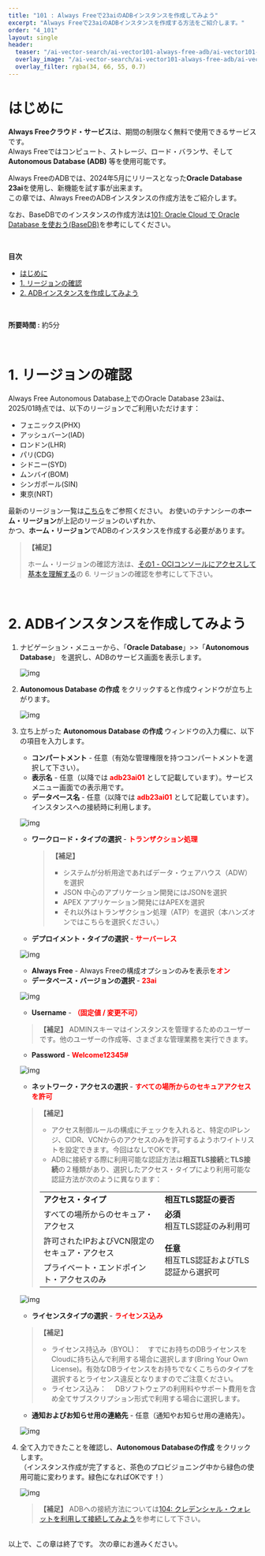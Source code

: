 ```yaml
---
title: "101 : Always Freeで23aiのADBインスタンスを作成してみよう"
excerpt: "Always Freeで23aiのADBインスタンスを作成する方法をご紹介します。"
order: "4_101"
layout: single
header:
  teaser: "/ai-vector-search/ai-vector101-always-free-adb/ai-vector101-teaser.png"
  overlay_image: "/ai-vector-search/ai-vector101-always-free-adb/ai-vector101-teaser.png"
  overlay_filter: rgba(34, 66, 55, 0.7)
---
```


<a id="anchor0"></a>

# はじめに

**Always Freeクラウド・サービス**は、期間の制限なく無料で使用できるサービスです。
<br>Always Freeではコンピュート、ストレージ、ロード・バランサ、そして**Autonomous Database (ADB)** 等を使用可能です。

Always FreeのADBでは、2024年5月にリリースとなった**Oracle Database 23ai**を使用し、新機能を試す事が出来ます。
<br>この章では、Always FreeのADBインスタンスの作成方法をご紹介します。

なお、BaseDBでのインスタンスの作成方法は[101: Oracle Cloud で Oracle Database を使おう(BaseDB)](./dbcs101-create-db/)を参考にしてください。


<br>

**目次**

- [はじめに](#はじめに)
- [1. リージョンの確認](#1-リージョンの確認)
- [2. ADBインスタンスを作成してみよう](#2-adbインスタンスを作成してみよう)

<br>

**所要時間 :** 約5分

<a id="anchor1"></a>
<br>

# 1. リージョンの確認

  Always Free Autonomous Database上でのOracle Database 23aiは、
  <br>2025/01時点では、以下のリージョンでご利用いただけます：
  - フェニックス(PHX)
  - アッシュバーン(IAD)
  - ロンドン(LHR)
  - パリ(CDG)
  - シドニー(SYD)
  - ムンバイ(BOM)
  - シンガポール(SIN)
  - 東京(NRT)
  
  最新のリージョン一覧は[こちら](https://docs.oracle.com/ja-jp/iaas/autonomous-database-serverless/doc/autonomous-always-free.html#:~:text=Oracle%20Database%2023ai%E3%82%92%E4%BD%BF%E7%94%A8%E3%81%97%E3%81%9FAlways%20Free%20Autonomous%20Database%E3%81%AE%E3%83%8E%E3%83%BC%E3%83%88%3A)をご参照ください。
  お使いのテナンシーの**ホーム・リージョン**が上記のリージョンのいずれか、
  <br>かつ、**ホーム・リージョン**でADBのインスタンスを作成する必要があります。

  >**【補足】**
  >
  >ホーム・リージョンの確認方法は、[その1 - OCIコンソールにアクセスして基本を理解する](/ocitutorials/beginners/getting-started)の 6. リージョンの確認を参考にして下さい。

<a id="anchor1"></a>
<br>

# 2. ADBインスタンスを作成してみよう

1. ナビゲーション・メニューから、「**Oracle Database**」>>「**Autonomous Database**」 を選択し、ADBのサービス画面を表示します。  

    ![img](ai-vector101-1.png)

2. **Autonomous Database の作成** をクリックすると作成ウィンドウが立ち上がります。 

    ![img](ai-vector101-2.png)

3. 立ち上がった **Autonomous Database の作成** ウィンドウの入力欄に、以下の項目を入力します。

   - **コンパートメント** - 任意（有効な管理権限を持つコンパートメントを選択して下さい）。
   - **表示名** - 任意（以降では <span style="color: red; "><b>adb23ai01</b></span> として記載しています）。サービスメニュー画面での表示用です。
   - **データベース名** - 任意（以降では <span style="color: red; "><b>adb23ai01</b></span> として記載しています）。インスタンスへの接続時に利用します。

    ![img](ai-vector101-3.png)
  

   - **ワークロード・タイプの選択** - <span style="color: red; "><b>トランザクション処理 </b></span>
      >**【補足】**
      >- システムが分析用途であればデータ・ウェアハウス（ADW）を選択
      >- JSON 中心のアプリケーション開発にはJSONを選択
      >- APEX アプリケーション開発にはAPEXを選択
      >- それ以外はトランザクション処理（ATP）を選択（本ハンズオンではこちらを選択ください。）
   - **デプロイメント・タイプの選択**  -  <span style="color: red; "><b>サーバーレス</b></span>

    ![img](ai-vector101-4.png)

   - **Always Free** - Always Freeの構成オプションのみを表示を<span style="color: red; "><b>オン</b></span>
   - **データベース・バージョンの選択** - <span style="color: red; "><b>23ai</b></span>

    ![img](ai-vector101-5.png)

   - **Username** - <span style="color: red; "><b>（固定値 / 変更不可）</b></span><br>
   >**【補足】**
   >ADMINスキーマはインスタンスを管理するためのユーザーです。他のユーザーの作成等、さまざまな管理業務を実行できます。
   - **Password** - <span style="color: red; "><b>Welcome12345#</b></span>

    ![img](ai-vector101-6.png)

   - **ネットワーク・アクセスの選択** - <span style="color: red; "><b>すべての場所からのセキュアアクセスを許可</b></span><br>
   >**【補足】**
   >- アクセス制御ルールの構成にチェックを入れると、特定のIPレンジ、CIDR、VCNからのアクセスのみを許可するようホワイトリストを設定できます。今回はなしでOKです。
   >- ADBに接続する際に利用可能な認証方法は**相互TLS接続**と**TLS接続**の２種類があり、選択したアクセス・タイプにより利用可能な認証方法が次のように異なります：
   > <table>
   >  <tr>
	 >   <td><b>アクセス・タイプ</b></td>
   >   <td><b>相互TLS認証の要否</b></td>
   >    </tr>
	 >   <tr>
	 >   <td>すべての場所からのセキュア・アクセス</td>
   >   <td><b>必須</b><br>相互TLS認証のみ利用可</td>
   >    </tr>
   >   <tr>
	 >   <td>許可されたIPおよびVCN限定のセキュア・アクセス</td>
   >   <td rowspan="2" valign="middle"><b>任意</b><br>相互TLS認証およびTLS認証から選択可</td>
   >    </tr>
	 >   <tr>
	 >   <td>プライベート・エンドポイント・アクセスのみ</td>
   >    </tr>
   >   </table>

    ![img](ai-vector101-7.png)

   - **ライセンスタイプの選択** - <span style="color: red; "><b>ライセンス込み</b></span>
   >**【補足】**
   >- ライセンス持込み（BYOL)：　すでにお持ちのDBライセンスをCloudに持ち込んで利用する場合に選択します(Bring Your Own License)。有効なDBライセンスをお持ちでなくこちらのタイプを選択するとライセンス違反となりますのでご注意ください。
   >- ライセンス込み： 　DBソフトウェアの利用料やサポート費用を含め全てサブスクリプション形式で利用する場合に選択します。
   - **通知およびお知らせ用の連絡先** - 任意（通知やお知らせ用の連絡先）。

    ![img](ai-vector101-8.png)

4. 全て入力できたことを確認し、**Autonomous Databaseの作成** をクリックします。  
  （インスタンス作成が完了すると、茶色のプロビジョニング中から緑色の使用可能に変わります。緑色になればOKです！）

    ![img](ai-vector101-9.png)

    >**【補足】**
    >ADBへの接続方法については[104: クレデンシャル・ウォレットを利用して接続してみよう](./adb104-connect-using-wallet)を参考にして下さい。

<br>
以上で、この章は終了です。  
次の章にお進みください。